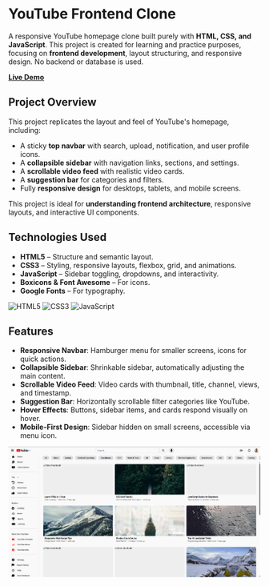 # YouTube Frontend Clone

A responsive YouTube homepage clone built purely with **HTML, CSS, and JavaScript**. This project is created for learning and practice purposes, focusing on **frontend development**, layout structuring, and responsive design. No backend or database is used.

**[Live Demo]([https://youtube-clone-six-self.vercel.app/)**

## Project Overview

This project replicates the layout and feel of YouTube's homepage, including:

- A sticky **top navbar** with search, upload, notification, and user profile icons.
- A **collapsible sidebar** with navigation links, sections, and settings.
- A **scrollable video feed** with realistic video cards.
- A **suggestion bar** for categories and filters.
- Fully **responsive design** for desktops, tablets, and mobile screens.

This project is ideal for **understanding frontend architecture**, responsive layouts, and interactive UI components.

## Technologies Used

- **HTML5** – Structure and semantic layout.
- **CSS3** – Styling, responsive layouts, flexbox, grid, and animations.
- **JavaScript** – Sidebar toggling, dropdowns, and interactivity.
- **Boxicons & Font Awesome** – For icons.
- **Google Fonts** – For typography.

![HTML5](https://img.shields.io/badge/HTML5-E34F26?style=flat-square&logo=html5&logoColor=white)
![CSS3](https://img.shields.io/badge/CSS3-1572B6?style=flat-square&logo=css3&logoColor=white)
![JavaScript](https://img.shields.io/badge/JavaScript-F7DF1E?style=flat-square&logo=javascript&logoColor=black)

## Features

- **Responsive Navbar**: Hamburger menu for smaller screens, icons for quick actions.
- **Collapsible Sidebar**: Shrinkable sidebar, automatically adjusting the main content.
- **Scrollable Video Feed**: Video cards with thumbnail, title, channel, views, and timestamp.
- **Suggestion Bar**: Horizontally scrollable filter categories like YouTube.
- **Hover Effects**: Buttons, sidebar items, and cards respond visually on hover.
- **Mobile-First Design**: Sidebar hidden on small screens, accessible via menu icon.

![](Resources/YT_Homepage.png)


